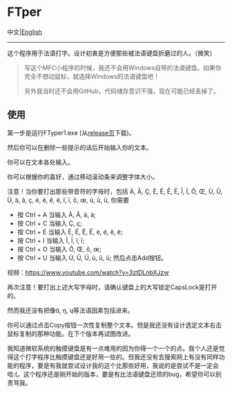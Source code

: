 # FTper

中文|[English](./README.md)

---

这个程序用于法语打字。设计初衷是方便那些被法语键盘折磨过的人。（微笑） 

> 写这个MFC小程序的时候，我还不会用Windows自带的法语键盘。如果你完全不想动鼠标，就选择Windows的法语键盘吧！
>
> 另外我当时还不会用GitHub，代码储存意识不强，现在可能已经丢掉了。

## 使用

第一步是运行FTyper1.exe (从[release页](https://github.com/JinhangZhu/ftyper/releases/)下载)。

然后你可以在删除一些提示的话后开始输入你的文本。

你可以在文本各处输入。

你可以根据你的喜好，通过移动滚动条来调整字体大小。

注意！当你要打出那些带音符的字母时，包括
À, Â, Ç, È, É, Ê, Ë, Î, Ï, Ô, Œ, Ù, Û, Ü, à, â, ç, è, é, ê, ë, î, ï, ô, œ, ù, û, ü,
你需要 

- 按 	Ctrl + A 	当输入 	À, Â, à, à;
- 按 	Ctrl + C 	当输入 	Ç, ç;
- 按 	Ctrl + E 	当输入 	È, É, Ê, Ë, è, é, ê, ë;
- 按 	Ctrl + I  	当输入 	Î, Ï, î, ï;
- 按 	Ctrl + O 	当输入 	Ô, Œ, ô, œ;
- 按 	Ctrl + U 	当输入 	Ù, Û, Ü, ù, û, ü;
  然后点击Add按钮。
  
视频：https://www.youtube.com/watch?v=3ztDLnbXJzw

再次注意！要打出上述大写字母时，请确认键盘上的大写锁定CapsLock是打开的。

然而我还没有把像ɑ̃, ŋ, ɥ等法语因素包括进来。

你可以通过点击Copy按钮一次性复制整个文本。但是我还没有设计选定文本右击鼠标复制的那种功能。在下个版本再试图改进。

我知道微软系统的触摸键盘是有一点难用的因为你得一个一个的点。我个人还是觉得这个打字程序比触摸键盘还是好用一些的。但我还没有去搜索网上有没有同样功能的程序，要是有我就尝试设计我的这个比那些好用，我说的是尝试不是一定会哈:(。这个程序还是刚开始的版本，要是有比法语键盘还烦的bug，希望你可以别责骂我。
